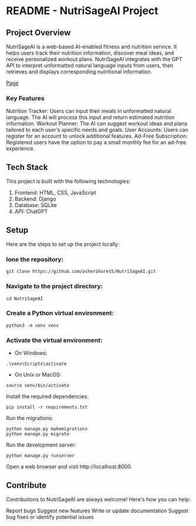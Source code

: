 # README - NutriSageAI Project
## Project Overview
NutriSageAI is a web-based AI-enabled fitness and nutrition service. It helps users track their nutrition information, discover meal ideas, and receive personalized workout plans. NutriSageAI integrates with the GPT API to interpret unformatted natural language inputs from users, then retrieves and displays corresponding nutritional information.

[Page](ashershores5.github.io/NutriSageAI/)

### Key Features
Nutrition Tracker: Users can input their meals in unformatted natural language. The AI will process this input and return estimated nutrition information.
Workout Planner: The AI can suggest workout ideas and plans tailored to each user's specific needs and goals.
User Accounts: Users can register for an account to unlock additional features.
Ad-Free Subscription: Registered users have the option to pay a small monthly fee for an ad-free experience.

## Tech Stack
This project is built with the following technologies:

1. Frontend: HTML, CSS, JavaScript
2. Backend: Django
3. Database: SQLite
4. API: ChatGPT

## Setup
Here are the steps to set up the project locally:

### lone the repository:
```
git clone https://github.com/asherShores5/NutriSageAI.git
```

### Navigate to the project directory:
```
cd NutriSageAI
```

### Create a Python virtual environment:
```
python3 -m venv venv
```

### Activate the virtual environment:
- On Windows:
```
.\venv\Scripts\activate
```
- On Unix or MacOS:
```
source venv/bin/activate
```
Install the required dependencies:
```
pip install -r requirements.txt
```

Run the migrations:
```
python manage.py makemigrations
python manage.py migrate
```

Run the development server:
```
python manage.py runserver
```

Open a web browser and visit http://localhost:8000.

## Contribute
Contributions to NutriSageAI are always welcome! Here's how you can help:

Report bugs
Suggest new features
Write or update documentation
Suggest bug fixes or identify potential issues
